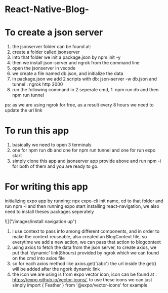 # React-Native-Blog-

# To create a json server
1. the jsonserver folder can be found at: 
2. create a folder called jsonserver
3. into that folder we init a package.json by npm init -y
4. then we install json-server and ngrok from the command line
5. open the jsonserver in vscode
6. we create a file named db.json, and initialize the data 
7. in package.json we add 2 scripts with db: json-server -w db.json  and  tunnel : ngrok http 3000
8. run the following command in 2 seperate cmd, 1. npm run db and then npm run tunnel

ps: as we are using ngrok for free, as a result every 8 hours we need to update the url link 

# To run this app
1. basically we need to open 3 terminals
2. one for npm run db and one for npm run tunnel and one for run expo start
3. simply clone this app and jsonserver app provide above and run npm -i for both of them and you are ready to go.

# For writing this app
initializing expo app by running: npx expo-cli init name, cd to that folder and run npm -i and then running expo start
installing react-navigation, we also need to install theses packages seperately

![]("/images/install navigation up")

1. I use context to pass info among different components, and in order to make the context reuseable, also created an BlogContext file, so everytime we add a new action, we can pass that action to blogcontext 
2. using axios to fetch the data from the json server, to create axios, we put that 'dynamic' link(8hours) provided by ngrok which we can found on the cmd into axios file
3. so for each axios method like axios.get('/abc') the url inside the get() will be added after the ngork dynamic link 
4. the icon we are using is from expo vector icon, icon can be found at :
https://expo.github.io/vector-icons/, to use these icons we can just simply import { Feather } from '@expo/vector-icons' for example

